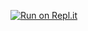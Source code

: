 [![Run on Repl.it](https://repl.it/badge/github/nouresam122/mlkflksjkgljlkjlktrjyoitru98guiejrk)](https://repl.it/github/nouresam122/mlkflksjkgljlkjlktrjyoitru98guiejrk)